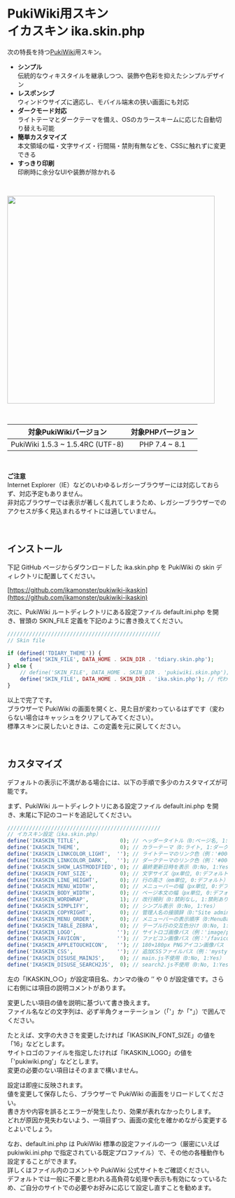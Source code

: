 <meta name="google-site-verification" content="_pzN1dcFPUaFYxcPlHEiya8gcZHC-Mw45k8oKt0IP6I" />

# PukiWiki用スキン<br>イカスキン ika.skin.php

次の特長を持つ[PukiWiki](https://pukiwiki.osdn.jp/)用スキン。

- **シンプル**  
伝統的なウィキスタイルを継承しつつ、装飾や色彩を抑えたシンプルデザイン
- **レスポンシブ**  
ウィンドウサイズに適応し、モバイル端末の狭い画面にも対応
- **ダークモード対応**  
ライトテーマとダークテーマを備え、OSのカラースキームに応じた自動切り替えも可能
- **簡単カスタマイズ**  
本文領域の幅・文字サイズ・行間隔・禁則有無などを、CSSに触れずに変更できる
- **すっきり印刷**  
印刷時に余分なUIや装飾が除かれる

<br>

<kbd><img src="https://user-images.githubusercontent.com/3040830/151692082-f3de28b9-c18f-40f0-bd00-2058bc62bd7b.png" width="474"/></kbd>

<br>

|対象PukiWikiバージョン|対象PHPバージョン|
|:---:|:---:|
|PukiWiki 1.5.3 ~ 1.5.4RC (UTF-8)|PHP 7.4 ~ 8.1|

<br>

**ご注意**  
Internet Explorer（IE）などのいわゆるレガシーブラウザーには対応しておらず、対応予定もありません。  
非対応ブラウザーでは表示が著しく乱れてしまうため、レガシーブラウザーでのアクセスが多く見込まれるサイトには適していません。

<br>

## インストール

下記 GitHub ページからダウンロードした ika.skin.php を PukiWiki の skin ディレクトリに配置してください。

[https://github.com/ikamonster/pukiwiki-ikaskin](https://github.com/ikamonster/pukiwiki-ikaskin)

次に、PukiWiki ルートディレクトリにある設定ファイル default.ini.php を開き、冒頭の SKIN_FILE 定義を下記のように書き換えてください。

```PHP
/////////////////////////////////////////////////
// Skin file

if (defined('TDIARY_THEME')) {
    define('SKIN_FILE', DATA_HOME . SKIN_DIR . 'tdiary.skin.php');
} else {
    // define('SKIN_FILE', DATA_HOME . SKIN_DIR . 'pukiwiki.skin.php'); // 行頭に「//」をつけて標準スキンを無効に
    define('SKIN_FILE', DATA_HOME . SKIN_DIR . 'ika.skin.php'); // 代わりにイカスキンを設定
}
```

以上で完了です。  
ブラウザーで PukiWiki の画面を開くと、見た目が変わっているはずです（変わらない場合はキャッシュをクリアしてみてください）。  
標準スキンに戻したいときは、この定義を元に戻してください。

<br>

## カスタマイズ

デフォルトの表示に不満がある場合には、以下の手順で多少のカスタマイズが可能です。

まず、PukiWiki ルートディレクトリにある設定ファイル default.ini.php を開き、末尾に下記のコードを追記してください。

```PHP
/////////////////////////////////////////////////
// イカスキン設定（ika.skin.php）
define('IKASKIN_TITLE',             0); // ヘッダータイトル（0:ページ名, 1:ウィキ名）
define('IKASKIN_THEME',             0); // カラーテーマ（0:ライト, 1:ダーク, 2:OS設定に自動適応）
define('IKASKIN_LINKCOLOR_LIGHT',  ''); // ライトテーマのリンク色（例：'#0000ff'）
define('IKASKIN_LINKCOLOR_DARK',   ''); // ダークテーマのリンク色（例：'#0000ff'）
define('IKASKIN_SHOW_LASTMODIFIED', 0); // 最終更新日時を表示（0:No, 1:Yes）
define('IKASKIN_FONT_SIZE',         0); // 文字サイズ（px単位, 0:デフォルト）
define('IKASKIN_LINE_HEIGHT',       0); // 行の高さ（em単位, 0:デフォルト）
define('IKASKIN_MENU_WIDTH',        0); // メニューバーの幅（px単位, 0:デフォルト）
define('IKASKIN_BODY_WIDTH',        0); // ページ本文の幅（px単位, 0:デフォルト）
define('IKASKIN_WORDWRAP',          1); // 改行規則（0:禁則なし, 1:禁則あり）
define('IKASKIN_SIMPLIFY',          0); // シンプル表示（0:No, 1:Yes）
define('IKASKIN_COPYRIGHT',         0); // 管理人名の接頭辞（0:"Site admin", 1:"©", または任意文字列）
define('IKASKIN_MENU_ORDER',        0); // メニューバーの表示順序（0:MenuBar→本文→RightBar, 1:RightBar→本文→MenuBar）
define('IKASKIN_TABLE_ZEBRA',       0); // テーブル行の交互色分け（0:No, 1:Yes）
define('IKASKIN_LOGO',             ''); // サイトロゴ画像パス（例：'image/pukiwiki.png'）
define('IKASKIN_FAVICON',          ''); // ファビコン画像パス（例：'/favicon.ico'）
define('IKASKIN_APPLETOUCHICON',   ''); // 180×180px PNGアイコン画像パス（例：'apple-touch-icon.png'）
define('IKASKIN_CSS',              ''); // 追加CSSファイルパス（例：'mystyle.css'）
define('IKASKIN_DISUSE_MAINJS',     0); // main.js不使用（0:No, 1:Yes）
define('IKASKIN_DISUSE_SEARCH2JS',  0); // search2.js不使用（0:No, 1:Yes）
```

左の「IKASKIN_○○」が設定項目名、カンマの後の ’’ や 0 が設定値です。さらに右側には項目の説明コメントがあります。

変更したい項目の値を説明に基づいて書き換えます。  
ファイル名などの文字列は、必ず半角クォーテーション（「'」か「"」）で囲んでください。

たとえば、文字の大きさを変更したければ「IKASIKIN_FONT_SIZE」の値を「16」などとします。  
サイトロゴのファイルを指定したければ「IKASKIN_LOGO」の値を「'pukiwiki.png'」などとします。  
変更の必要のない項目はそのままで構いません。

設定は即座に反映されます。  
値を変更して保存したら、ブラウザーで PukiWiki の画面をリロードしてください。  
書き方や内容を誤るとエラーが発生したり、効果が表れなかったりします。  
どれが原因か見失わないよう、一項目ずつ、画面の変化を確かめながら変更するとよいでしょう。

なお、default.ini.php は PukiWiki 標準の設定ファイルの一つ（厳密にいえば pukiwiki.ini.php で指定されている既定プロファイル）で、その他の各種動作も設定することができます。  
詳しくはファイル内のコメントや PukiWiki 公式サイトをご確認ください。  
デフォルトでは一般に不要と思われる高負荷な処理や表示も有効になっているため、ご自分のサイトでの必要やお好みに応じて設定し直すことを勧めます。
